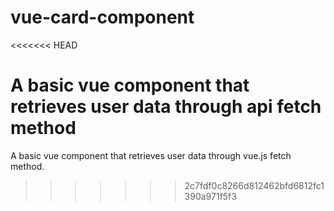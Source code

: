 # vue-card-component

<<<<<<< HEAD

# A basic vue component that retrieves user data through api fetch method

A basic vue component that retrieves user data through vue.js fetch method.

> > > > > > > 2c7fdf0c8266d812462bfd6812fc1390a971f5f3
